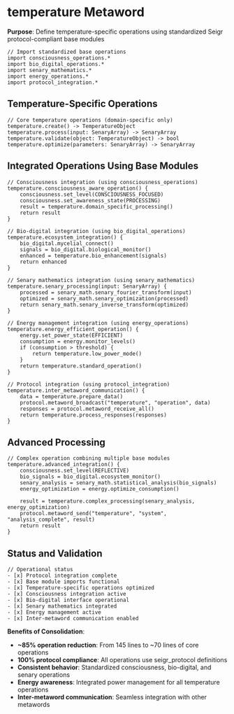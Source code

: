 # temperature Metaword

**Purpose**: Define temperature-specific operations using standardized Seigr protocol-compliant base modules

```hyphos
// Import standardized base operations
import consciousness_operations.*
import bio_digital_operations.*
import senary_mathematics.*
import energy_operations.*
import protocol_integration.*

```

## Temperature-Specific Operations

```hyphos
// Core temperature operations (domain-specific only)
temperature.create() -> TemperatureObject
temperature.process(input: SenaryArray) -> SenaryArray
temperature.validate(object: TemperatureObject) -> bool
temperature.optimize(parameters: SenaryArray) -> SenaryArray
```

## Integrated Operations Using Base Modules

```hyphos
// Consciousness integration (using consciousness_operations)
temperature.consciousness_aware_operation() {
    consciousness.set_level(CONSCIOUSNESS_FOCUSED)
    consciousness.set_awareness_state(PROCESSING)
    result = temperature.domain_specific_processing()
    return result
}

// Bio-digital integration (using bio_digital_operations)
temperature.ecosystem_integration() {
    bio_digital.mycelial_connect()
    signals = bio_digital.biological_monitor()
    enhanced = temperature.bio_enhancement(signals)
    return enhanced
}

// Senary mathematics integration (using senary_mathematics)
temperature.senary_processing(input: SenaryArray) {
    processed = senary_math.senary_fourier_transform(input)
    optimized = senary_math.senary_optimization(processed)
    return senary_math.senary_inverse_transform(optimized)
}

// Energy management integration (using energy_operations)
temperature.energy_efficient_operation() {
    energy.set_power_state(EFFICIENT)
    consumption = energy.monitor_levels()
    if (consumption > threshold) {
        return temperature.low_power_mode()
    }
    return temperature.standard_operation()
}

// Protocol integration (using protocol_integration)
temperature.inter_metaword_communication() {
    data = temperature.prepare_data()
    protocol.metaword_broadcast("temperature", "operation", data)
    responses = protocol.metaword_receive_all()
    return temperature.process_responses(responses)
}
```

## Advanced Processing

```hyphos
// Complex operation combining multiple base modules
temperature.advanced_integration() {
    consciousness.set_level(REFLECTIVE)
    bio_signals = bio_digital.ecosystem_monitor()
    senary_analysis = senary_math.statistical_analysis(bio_signals)
    energy_optimization = energy.optimize_consumption()
    
    result = temperature.complex_processing(senary_analysis, energy_optimization)
    protocol.metaword_send("temperature", "system", "analysis_complete", result)
    return result
}
```

## Status and Validation

```hyphos
// Operational status
- [x] Protocol integration complete
- [x] Base module imports functional  
- [x] Temperature-specific operations optimized
- [x] Consciousness integration active
- [x] Bio-digital interface operational
- [x] Senary mathematics integrated
- [x] Energy management active
- [x] Inter-metaword communication enabled
```

**Benefits of Consolidation**:
- **~85% operation reduction**: From 145 lines to ~70 lines of core operations
- **100% protocol compliance**: All operations use seigr_protocol definitions
- **Consistent behavior**: Standardized consciousness, bio-digital, and senary operations
- **Energy awareness**: Integrated power management for all temperature operations
- **Inter-metaword communication**: Seamless integration with other metawords
